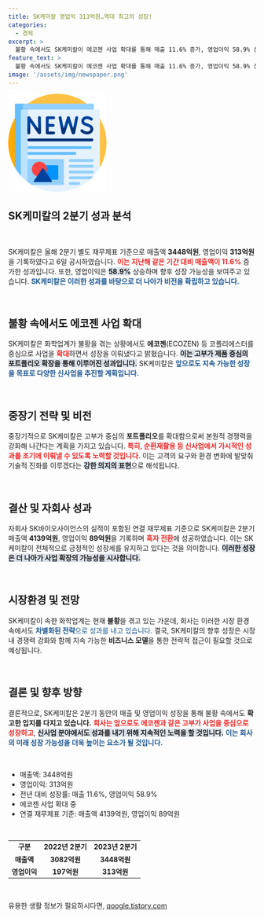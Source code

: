 ```yaml
---
title: SK케미칼 영업익 313억원…역대 최고의 성장!
categories:
  - 경제
excerpt: >
  불황 속에서도 SK케미칼이 에코젠 사업 확대를 통해 매출 11.6% 증가, 영업이익 58.9% 상승을 기록하며 유력한 성장세를 이어가고 있다! 자세한 내용은 클릭!
feature_text: >
  불황 속에서도 SK케미칼이 에코젠 사업 확대를 통해 매출 11.6% 증가, 영업이익 58.9% 상승을 기록하며 유력한 성장세를 이어가고 있다! 자세한 내용은 클릭!
image: '/assets/img/newspaper.png'
---
```


<p><img src="/assets/img/newspaper.png" alt="kimp 속보" /></p>

<h2 data-ke-size="size26">SK케미칼의 2분기 성과 분석</h2>

<p data-ke-size="size16">&nbsp;</p>

<p>SK케미칼은 올해 2분기 별도 재무제표 기준으로 매출액 <b>3448억원</b>, 영업이익 <b>313억원</b>을 기록하였다고 6일 공시하였습니다. <b><span style="color: #ee2323;">이는 지난해 같은 기간 대비 매출액이 11.6%</b></span> 증가한 성과입니다. 또한, 영업이익은 <b><span style="background-color: #21538527;">58.9%</b></span> 상승하며 향후 성장 가능성을 보여주고 있습니다. <b><span style="color: #1a5490;">SK케미칼은 이러한 성과를 바탕으로 더 나아가 비전을 확립하고 있습니다.</b></span> </p>

<p data-ke-size="size16">&nbsp;</p>

<h2>불황 속에서도 에코젠 사업 확대</h2>

<p>SK케미칼은 화학업계가 불황을 겪는 상황에서도 <b>에코젠</b>(ECOZEN) 등 코폴리에스터를 중심으로 사업을 <b><span style="color: #ee2323;">확대</b></span>하면서 성장을 이뤄냈다고 밝혔습니다. <b><span style="background-color: #21538527;">이는 고부가 제품 중심의 포트폴리오 확장을 통해 이루어진 성과입니다.</b></span> SK케미칼은 <b><span style="color: #1a5490;">앞으로도 지속 가능한 성장을 목표로 다양한 신사업을 추진할 계획입니다.</b></span> </p>

<p data-ke-size="size16">&nbsp;</p>

<h2>중장기 전략 및 비전</h2>

<p>중장기적으로 SK케미칼은 고부가 중심의 <b>포트폴리오</b>를 확대함으로써 본원적 경쟁력을 강화해 나간다는 계획을 가지고 있습니다. <b><span style="color: #ee2323;">특히, 순환재활용 등 신사업에서 가시적인 성과를 조기에 이뤄낼 수 있도록 노력할 것입니다.</b></span> 이는 고객의 요구와 환경 변화에 발맞춰 기술적 진화를 이루겠다는 <b><span style="background-color: #21538527;">강한 의지의 표현</b></span>으로 해석됩니다.</p>

<p data-ke-size="size16">&nbsp;</p>

<h2>결산 및 자회사 성과</h2>

<p>자회사 SK바이오사이언스의 실적이 포함된 연결 재무제표 기준으로 SK케미칼은 2분기 매출액 <b>4139억원</b>, 영업이익 <b>89억원</b>을 기록하며 <b><span style="color: #ee2323;">흑자 전환</b></span>에 성공하였습니다. 이는 SK케미칼이 전체적으로 긍정적인 성장세를 유지하고 있다는 것을 의미합니다. <b><span style="background-color: #21538527;">이러한 성장은 더 나아가 사업 확장의 가능성을 시사합니다.</b></span></p>

<p data-ke-size="size16">&nbsp;</p>

<h2>시장환경 및 전망</h2>

<p>SK케미칼이 속한 화학업계는 현재 <b>불황</b>을 겪고 있는 가운데, 회사는 이러한 시장 환경 속에서도 <span style="color: #1a5490;"><b>차별화된 전략</b>으로 성과를 내고 있습니다.</span> 결국, SK케미칼의 향후 성장은 시장 내 경쟁력 강화와 함께 지속 가능한 <b>비즈니스 모델</b>을 통한 전략적 접근이 필요할 것으로 예상됩니다. </p>

<p data-ke-size="size16">&nbsp;</p>

<h2>결론 및 향후 방향</h2>

<p>결론적으로, SK케미칼은 2분기 동안의 매출 및 영업이익 성장을 통해 불황 속에서도 <b>확고한 입지를 다지고 있습니다.</b> <b><span style="color: #ee2323;">회사는 앞으로도 에코젠과 같은 고부가 사업을 중심으로 성장하고</b></span>, <b><span style="background-color: #21538527;">신사업 분야에서도 성과를 내기 위해 지속적인 노력을 할 것입니다.</b></span> <b><span style="color: #1a5490;">이는 회사의 미래 성장 가능성을 더욱 높이는 요소가 될 것입니다.</b></span></p>

<p data-ke-size="size16">&nbsp;</p>

<ul>
    <li>매출액: 3448억원</li>
    <li>영업이익: 313억원</li>
    <li>전년 대비 성장률: 매출 11.6%, 영업이익 58.9%</li>
    <li>에코젠 사업 확대 중</li>
    <li>연결 재무제표 기준: 매출액 4139억원, 영업이익 89억원</li>
</ul>

<p data-ke-size="size16">&nbsp;</p>

<table>
    <tr>
        <td style="text-align: center; height: 17px;"><b>구분</b></td>
        <td style="text-align: center; height: 17px;"><b>2022년 2분기</b></td>
        <td style="text-align: center; height: 17px;"><b>2023년 2분기</b></td>
    </tr>
    <tr>
        <td style="text-align: center; height: 17px;"><b>매출액</b></td>
        <td style="text-align: center; height: 17px;"><b>3082억원</b></td>
        <td style="text-align: center; height: 17px;"><b>3448억원</b></td>
    </tr>
    <tr>
        <td style="text-align: center; height: 17px;"><b>영업이익</b></td>
        <td style="text-align: center; height: 17px;"><b>197억원</b></td>
        <td style="text-align: center; height: 17px;"><b>313억원</b></td>
    </tr>
</table>

<p data-ke-size="size16">&nbsp;</p>
유용한 생활 정보가 필요하시다면, <a href="https://qoogle.tistory.com" rel="dofollow">qoogle.tistory.com</a>


